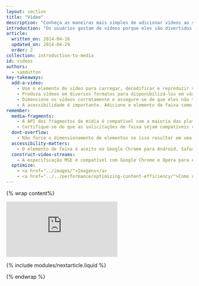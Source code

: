 ```yaml
---
layout: section
title: "Vídeo"
description: "Conheça as maneiras mais simples de adicionar vídeos ao seu site e garantir que os usuários tenham a melhor experiência possível em qualquer dispositivo."
introduction: "Os usuários gostam de vídeos porque eles são divertidos e informativos. Nos dispositivos móveis, os vídeos podem ser uma maneira fácil de adquirir informações. Mas os vídeos consomem largura de banda e nem sempre funcionam da mesma forma em todas as plataformas. Os usuários não gostam de esperar o carregamento dos vídeos, nem quando eles reproduzem o vídeo e nada acontece. Leia mais para conhecer a maneira mais simples de adicionar vídeos ao seu site e garantir que os usuários tenham a melhor experiência possível em qualquer dispositivo."
article:
  written_on: 2014-04-16
  updated_on: 2014-04-29
  order: 2
collection: introduction-to-media
id: videos
authors:
  - samdutton
key-takeaways:
  add-a-video:
    - Use o elemento de vídeo para carregar, decodificar e reproduzir vídeos no seu site.
    - Produza vídeos em diversos formatos para disponibilizá-los em várias plataformas de dispositivos móveis.
    - Dimensione os vídeos corretamente e assegure-se de que eles não transbordem os recipientes.
    - A acessibilidade é importante. Adicione o elemento de faixa como um derivado do elemento de vídeo.
remember:
  media-fragments:
    - A API dos fragmentos de mídia é compatível com a maioria das plataformas, mas não com iOS.
    - Certifique-se de que as solicitações de faixa sejam compatíveis com seu servidor. As solicitações de faixa são habilitadas por padrão na maioria dos servidores, mas alguns serviços de hospedagem podem desativá-las.
  dont-overflow:
    - Não force o dimensionamento de elementos se isso resultar em uma proporção diferente do vídeo original. Uma imagem achatada ou alongada tem aparência feia.
  accessibility-matters:
    - O elemento de faixa é aceito no Google Chrome para Android, Safari (iOS) e em todos os navegadores atuais para computador, exceto Firefox (veja <a href="http://caniuse.com/track" title="Track element support status">caniuse.com/track</a>). Também existem diversas opções de polyfill disponíveis. Recomendamos o <a href='//www.delphiki.com/html5/playr/' title='Playr track element polyfill'>Playr</a> ou o <a href='//captionatorjs.com/' title='Captionator track'>Captionator</a>.
  construct-video-streams:
    - A especificação MSE é compatível com Google Chrome e Opera para Android e com o Internet Explorer 11 e Google Chrome para computador, com suporte planejado para <a href='http://wiki.mozilla.org/Platform/MediaSourceExtensions' title='Firefox Media Source Extensions implementation timeline'>Firefox</a>.
  optimize:
    - <a href="../images/">Imagens</a>
    - <a href="../../performance/optimizing-content-efficiency/">Como otimizar a eficiência do conteúdo</a>
---
```


{% wrap content%}

<div class="media media--video">
  <iframe src="https://www.youtube.com/embed/j5fYOYrsocs?controls=2&modestbranding=1&showinfo=0&utm-source=crdev-wf" frameborder="0" allowfullscreen=""></iframe>
</div>

{% include modules/nextarticle.liquid %}

{% endwrap %}

